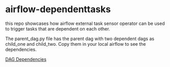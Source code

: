 # airflow-dependenttasks
this repo showcases how airflow external task sensor operator can be used to trigger tasks that are dependent on each other.

The parent_dag.py file has the parent dag with two dependent dags as child_one and child_two. Copy them in your local airflow to see the dependencies.


[DAG Dependencies](/dag_deps.png)
